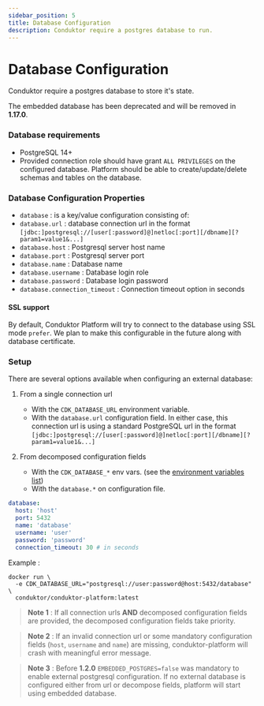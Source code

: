 ```yaml
---
sidebar_position: 5
title: Database Configuration
description: Conduktor require a postgres database to run.
---
```


# Database Configuration

Conduktor require a postgres database to store it's state.

The embedded database has been deprecated and will be removed in **1.17.0**.

### Database requirements

- PostgreSQL 14+
- Provided connection role should have grant `ALL PRIVILEGES` on the configured database. Platform should be able to create/update/delete schemas and tables on the database.

### Database Configuration Properties

- `database` : is a key/value configuration consisting of:
- `database.url` : database connection url in the format `[jdbc:]postgresql://[user[:password]@]netloc[:port][/dbname][?param1=value1&...]`
- `database.host` : Postgresql server host name
- `database.port` : Postgresql server port
- `database.name` : Database name
- `database.username` : Database login role
- `database.password` : Database login password
- `database.connection_timeout` : Connection timeout option in seconds

#### SSL support

By default, Conduktor Platform will try to connect to the database using SSL mode `prefer`. 
We plan to make this configurable in the future along with database certificate.

### Setup

There are several options available when configuring an external database:

1. From a single connection url

   - With the `CDK_DATABASE_URL` environment variable.
   - With the `database.url` configuration field.
     In either case, this connection url is using a standard PostgreSQL url in the format `[jdbc:]postgresql://[user[:password]@]netloc[:port][/dbname][?param1=value1&...]`

2. From decomposed configuration fields
   - With the `CDK_DATABASE_*` env vars. (see the [environment variables list](#configuration-using-environment-variables))
   - With the `database.*` on configuration file.

```yaml
database:
  host: 'host'
  port: 5432
  name: 'database'
  username: 'user'
  password: 'password'
  connection_timeout: 30 # in seconds
```

Example :

```shell
docker run \
  -e CDK_DATABASE_URL="postgresql://user:password@host:5432/database" \
  conduktor/conduktor-platform:latest
```

> **Note 1** : If all connection urls **AND** decomposed configuration fields are provided, the decomposed configuration fields take priority.

> **Note 2** : If an invalid connection url or some mandatory configuration fields (`host`, `username` and `name`) are missing, conduktor-platform will crash with meaningful error message.

> **Note 3** : Before **1.2.0** `EMBEDDED_POSTGRES=false` was mandatory to enable external postgresql configuration. If no external database is configured either from url or decompose fields, platform will start using embedded database.

